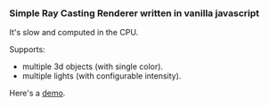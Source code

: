 ### Simple Ray Casting Renderer written in vanilla javascript

It's slow and computed in the CPU.

Supports:
- multiple 3d objects (with single color).
- multiple lights (with configurable intensity).

Here's a [demo](https://vitormanfredini.github.io/raycastingjs/).
